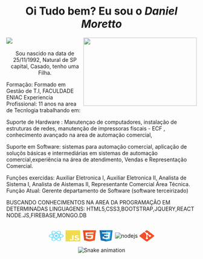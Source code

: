 <div>
  <h1 align="center">Oi Tudo bem? Eu sou o <i>Daniel Moretto</i></a></h1>
  <img align=height="180em" src="https://github-readme-stats.vercel.app/api?username=dnl333&show_icons=true&theme=dark&include_all_commits=true&count_private=true"/>
  <img align="right" height= "180em" width="300em" src="https://user-images.githubusercontent.com/100226246/159785167-846a7b93-b751-413d-b80c-9263a3c8bf51.gif"

  
  
  </a><br>
  <p align="center">Sou nascido na data de 25/11/1992, Natural de SP capital, Casado, tenho uma Filha.
  
   Formação: Formado em Gestão de T.I, FACULDADE ENIAC Experiencia Profissional: 11 anos na area de Tecnlogia trabalhando em:
   
   Suporte de Hardware : Manutençao de computadores, instalação de estruturas de redes, manutenção de impressoras fiscais - ECF , conhecimento avançado na area de automação comercial,

   Suporte em Software: sistemas para automação comercial, aplicação de soluçõs básicas e intermediárias em sistemas de automação comercial,experiência na área de atendimento, Vendas e Representação Comercial.

   Funções exercidas: Auxiliar Eletronica I, Auxiliar Eletronica II, Analista de Sistema I, Analista de Aistemas II, Representante Comercial Área Técnica. Função Atual: Gerente departamento de Software (software terceirizado)

   BUSCANDO CONHECIMENTOS NA AREA DA PROGRAMAÇÃO EM DETERMINADAS LINGUAGENS: HTML5,CSS3,BOOTSTRAP,JQUERY,REACT NODE.JS,FIREBASE,MONGO.DB</h2>
</div>


<div align="center" valign="top"><br>
  <img align="center" alt="React" height="30" width="40" src="https://raw.githubusercontent.com/devicons/devicon/master/icons/react/react-original.svg">
  <img align="center" alt="Js" height="30" width="40" src="https://raw.githubusercontent.com/devicons/devicon/master/icons/javascript/javascript-plain.svg">
  <img align="center" alt="HTML" height="30" width="40" src="https://raw.githubusercontent.com/devicons/devicon/master/icons/html5/html5-original.svg">
  <img align="center" alt="CSS" height="30" width="40" src="https://raw.githubusercontent.com/devicons/devicon/master/icons/css3/css3-original.svg">
  <img align="center" alt="nodejs" height="30" width="40" src="https://cdn.worldvectorlogo.com/logos/nodejs-icon.svg">
  <img align="center" alt="git" height="30" width="40" src="https://raw.githubusercontent.com/devicons/devicon/master/icons/git/git-original.svg">
  

  



<div align="center">
  
  ![Snake animation](https://github.com/danielbped/danielbped/blob/output/github-contribution-grid-snake.svg)
